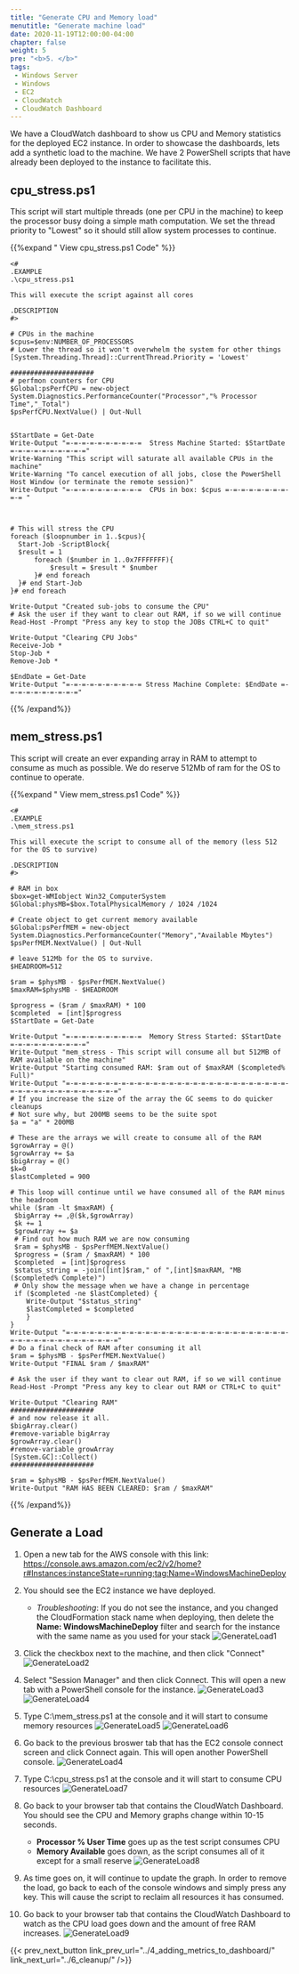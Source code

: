```yaml
---
title: "Generate CPU and Memory load"
menutitle: "Generate machine load"
date: 2020-11-19T12:00:00-04:00
chapter: false
weight: 5
pre: "<b>5. </b>"
tags:
 - Windows Server
 - Windows
 - EC2
 - CloudWatch
 - CloudWatch Dashboard
---
```


We have a CloudWatch dashboard to show us CPU and Memory statistics for the deployed EC2 instance. In order to showcase the dashboards, lets add a synthetic load to the machine.  We have 2 PowerShell scripts that have already been deployed to the instance to facilitate this.

## cpu_stress.ps1

This script will start multiple threads (one per CPU in the machine) to keep the processor busy doing a simple math computation. We set the thread priority to "Lowest" so it should still allow system processes to continue.

{{%expand " View cpu_stress.ps1 Code" %}}
```
<#
.EXAMPLE
.\cpu_stress.ps1

This will execute the script against all cores

.DESCRIPTION
#>

# CPUs in the machine
$cpus=$env:NUMBER_OF_PROCESSORS
# Lower the thread so it won't overwhelm the system for other things
[System.Threading.Thread]::CurrentThread.Priority = 'Lowest'

#####################
# perfmon counters for CPU
$Global:psPerfCPU = new-object System.Diagnostics.PerformanceCounter("Processor","% Processor Time","_Total")
$psPerfCPU.NextValue() | Out-Null


$StartDate = Get-Date
Write-Output "=-=-=-=-=-=-=-=-=-=  Stress Machine Started: $StartDate =-=-=-=-=-=-=-=-=-="
Write-Warning "This script will saturate all available CPUs in the machine"
Write-Warning "To cancel execution of all jobs, close the PowerShell Host Window (or terminate the remote session)"
Write-Output "=-=-=-=-=-=-=-=-=-=  CPUs in box: $cpus =-=-=-=-=-=-=-=-=-= "



# This will stress the CPU
foreach ($loopnumber in 1..$cpus){
  Start-Job -ScriptBlock{
  $result = 1
      foreach ($number in 1..0x7FFFFFFF){
          $result = $result * $number
      }# end foreach
  }# end Start-Job
}# end foreach

Write-Output "Created sub-jobs to consume the CPU"
# Ask the user if they want to clear out RAM, if so we will continue
Read-Host -Prompt "Press any key to stop the JOBs CTRL+C to quit"

Write-Output "Clearing CPU Jobs"
Receive-Job *
Stop-Job *
Remove-Job *

$EndDate = Get-Date
Write-Output "=-=-=-=-=-=-=-=-=-= Stress Machine Complete: $EndDate =-=-=-=-=-=-=-=-=-="

```
{{% /expand%}}


## mem_stress.ps1

This script will create an ever expanding array in RAM to attempt to consume as much as possible. We do reserve 512Mb of ram for the OS to continue to operate.

{{%expand " View mem_stress.ps1 Code" %}}
```
<#
.EXAMPLE
.\mem_stress.ps1

This will execute the script to consume all of the memory (less 512 for the OS to survive)

.DESCRIPTION
#>

# RAM in box
$box=get-WMIobject Win32_ComputerSystem
$Global:physMB=$box.TotalPhysicalMemory / 1024 /1024

# Create object to get current memory available
$Global:psPerfMEM = new-object System.Diagnostics.PerformanceCounter("Memory","Available Mbytes")
$psPerfMEM.NextValue() | Out-Null

# leave 512Mb for the OS to survive.
$HEADROOM=512

$ram = $physMB - $psPerfMEM.NextValue()
$maxRAM=$physMB - $HEADROOM

$progress = ($ram / $maxRAM) * 100
$completed  = [int]$progress
$StartDate = Get-Date

Write-Output "=-=-=-=-=-=-=-=-=-=  Memory Stress Started: $StartDate =-=-=-=-=-=-=-=-=-="
Write-Output "mem_stress - This script will consume all but 512MB of RAM available on the machine"
Write-Output "Starting consumed RAM: $ram out of $maxRAM ($completed% Full)"
Write-Output "=-=-=-=-=-=-=-=-=-=-=-=-=-=-=-=-=-=-=-=-=-=-=-=-=-=-=-=-=-=-=-=-=-=-=-=-=-=-=-=-=-="
# If you increase the size of the array the GC seems to do quicker cleanups
# Not sure why, but 200MB seems to be the suite spot
$a = "a" * 200MB

# These are the arrays we will create to consume all of the RAM
$growArray = @()
$growArray += $a
$bigArray = @()
$k=0
$lastCompleted = 900

# This loop will continue until we have consumed all of the RAM minus the headroom
while ($ram -lt $maxRAM) {
 $bigArray += ,@($k,$growArray)
 $k += 1
 $growArray += $a
 # Find out how much RAM we are now consuming
 $ram = $physMB - $psPerfMEM.NextValue()
 $progress = ($ram / $maxRAM) * 100
 $completed  = [int]$progress
 $status_string = -join([int]$ram," of ",[int]$maxRAM, "MB ($completed% Complete)")
 # Only show the message when we have a change in percentage
 if ($completed -ne $lastCompleted) {
    Write-Output "$status_string"
    $lastCompleted = $completed
    }
}
Write-Output "=-=-=-=-=-=-=-=-=-=-=-=-=-=-=-=-=-=-=-=-=-=-=-=-=-=-=-=-=-=-=-=-=-=-=-=-=-=-=-=-=-="
# Do a final check of RAM after consuming it all
$ram = $physMB - $psPerfMEM.NextValue()
Write-Output "FINAL $ram / $maxRAM"

# Ask the user if they want to clear out RAM, if so we will continue
Read-Host -Prompt "Press any key to clear out RAM or CTRL+C to quit"

Write-Output "Clearing RAM"
#####################
# and now release it all.
$bigArray.clear()
#remove-variable bigArray
$growArray.clear()
#remove-variable growArray
[System.GC]::Collect()
#####################

$ram = $physMB - $psPerfMEM.NextValue()
Write-Output "RAM HAS BEEN CLEARED: $ram / $maxRAM"

```
{{% /expand%}}

## Generate a Load

1. Open a new tab for the AWS console with this link:
https://console.aws.amazon.com/ec2/v2/home?r#Instances:instanceState=running;tag:Name=WindowsMachineDeploy
1. You should see the EC2 instance we have deployed.
    * _Troubleshooting_: If you do not see the instance, and you changed the CloudFormation stack name when deploying, then delete the **Name: WindowsMachineDeploy** filter and search for the instance with the same name as you used for your stack
![GenerateLoad1](/Performance/100_Monitoring_Windows_EC2_CloudWatch/Images/4/GenerateLoad1.png?classes=lab_picture_small)
1. Click the checkbox next to the machine, and then click "Connect"
![GenerateLoad2](/Performance/100_Monitoring_Windows_EC2_CloudWatch/Images/4/GenerateLoad2.png?classes=lab_picture_small)
1. Select "Session Manager" and then click Connect. This will open a new tab with a PowerShell console for the instance.
![GenerateLoad3](/Performance/100_Monitoring_Windows_EC2_CloudWatch/Images/4/GenerateLoad3.png?classes=lab_picture_small)
![GenerateLoad4](/Performance/100_Monitoring_Windows_EC2_CloudWatch/Images/4/GenerateLoad4.png?classes=lab_picture_small)

1. Type C:\mem_stress.ps1 at the console and it will start to consume memory resources
![GenerateLoad5](/Performance/100_Monitoring_Windows_EC2_CloudWatch/Images/4/GenerateLoad5.png?classes=lab_picture_small)
![GenerateLoad6](/Performance/100_Monitoring_Windows_EC2_CloudWatch/Images/4/GenerateLoad6.png?classes=lab_picture_small)
1. Go back to the previous broswer tab that has the EC2 console connect screen and click Connect again. This will open another PowerShell console.
![GenerateLoad4](/Performance/100_Monitoring_Windows_EC2_CloudWatch/Images/4/GenerateLoad4.png?classes=lab_picture_small)
1. Type C:\cpu_stress.ps1 at the console and it will start to consume CPU resources
![GenerateLoad7](/Performance/100_Monitoring_Windows_EC2_CloudWatch/Images/4/GenerateLoad7.png?classes=lab_picture_small)
1. Go back to your browser tab that contains the CloudWatch Dashboard. You should see the CPU and Memory graphs change within 10-15 seconds.
    * **Processor % User Time** goes up as the test script consumes CPU
    * **Memory Available** goes down, as the script consumes all of it except for a small reserve
![GenerateLoad8](/Performance/100_Monitoring_Windows_EC2_CloudWatch/Images/4/GenerateLoad8.png?classes=lab_picture_small)
1. As time goes on, it will continue to update the graph. In order to remove the load, go back to each of the console windows and simply press any key.  This will cause the script to reclaim all resources it has consumed.
1. Go back to your browser tab that contains the CloudWatch Dashboard to watch as the CPU load goes down and the amount of free RAM increases.
![GenerateLoad9](/Performance/100_Monitoring_Windows_EC2_CloudWatch/Images/4/GenerateLoad9.png?classes=lab_picture_small)




{{< prev_next_button link_prev_url="../4_adding_metrics_to_dashboard/" link_next_url="../6_cleanup/" />}}
